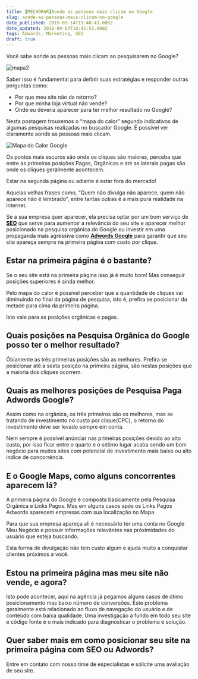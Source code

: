 ```yaml
---
title: [MELHORAR]Aonde as pessoas mais clicam no Google
slug: aonde-as-pessoas-mais-clicam-no-google
date_published: 2015-09-14T19:40:41.000Z
date_updated: 2018-09-03T18:42:52.000Z
tags: Adwords, Marketing, SEO
draft: true
---
```


Você sabe aonde as pessoas mais clicam ao pesquisarem no Google?

![mapa2](https://blog.inoweb.com.br/content/images/2015/09/mapa21.jpg)

Saber isso é fundamental para definir suas estratégias e responder outras perguntas como:

- Por que meu site não da retorno?
- Por que minha loja virtual não vende?
- Onde eu deveria aparecer para ter melhor resultado no Google?

Nesta postagem trouxemos o “mapa do calor” segundo indicativos de algumas pesquisas realizadas no buscador Google. É possível ver claramente aonde as pessoas mais clicam.

![Mapa do Calor Google](https://blog.inoweb.com.br/content/images/2015/09/mapa1.jpg)

Os pontos mais escuros são onde os cliques são maiores, perceba que entre as primeiras posições Pagas, Orgânicas e até as laterais pagas são onde os cliques geralmente acontecem.

Estar na segunda página ou adiante é estar fora do mercado!

Aquelas velhas frases como, “Quem não divulga não aparece, quem não aparece não é lembrado”, entre tantas outras é a mais pura realidade na internet.

Se a sua empresa quer aparecer, ela precisa optar por um bom serviço de **[SEO](https://blog.inoweb.com.br/site/otimizacao-de-sites-seo/)** que serve para aumentar a relevância do seu site e aparecer melhor posicionado na pesquisa orgânica do Google ou investir em uma propaganda mais agressiva como **[Adwords Google](https://blog.inoweb.com.br/site/como-divulgar-na-primeira-pagina-do-google/)** para garantir que seu site apareça sempre na primeira página com custo por clique.

## Estar na primeira página é o bastante?

Se o seu site está na primeira página isso já é muito bom! Mas conseguir posições superiores é ainda melhor.

Pelo mapa do calor é possível perceber que a quantidade de cliques vai diminuindo no final da página de pesquisa, isto é, prefira se posicionar da metade para cima da primeira página.

Isto vale para as posições orgânicas e pagas.

## Quais posições na Pesquisa Orgânica do Google posso ter o melhor resultado?

Óbiamente as três primeiras posições são as melhores. Prefira se posicionar até a sexta posição na primeira página, são nestas posições que a maioria dos cliques ocorrem.

## Quais as melhores posições de Pesquisa Paga Adwords Google?

Assim como na orgânica, os três primeiros são os melhores, mas se tratando de investimento no custo por clique(CPC), o retorno do investimento deve ser levado sempre em conta.

Nem sempre é possível anúnciar nas primeiras posições devido ao alto custo, por isso ficar entre o quarto e o sétimo lugar acaba sendo um bom negócio para muitos sites com potencial de investimento mais baixo ou alto indíce de concorrência.

## E o Google Maps, como alguns concorrentes aparecem lá?

A primeira página do Google é composta basicamente pela Pesquisa Orgânica e Links Pagos. Mas em alguns casos após os Links Pagos Adwords aparecem empresas com sua localização no Mapa.

Para que sua empresa apareça ali é necessário ter uma conta no Google Meu Negócio e possuir informações relevântes nas próximidades do usuário que esteja buscando.

Esta forma de divulgação não tem custo algum e ajuda muito a conquistar clientes próximos a você.

## Estou na primeira página mas meu site não vende, e agora?

Isto pode acontecer, aqui na agência já pegamos alguns casos de ótimo posicionamento mas baixo número de conversões. Este problema geralmente está relacionado ao fluxo de navegação do usuário e de conteúdo com baixa qualidade. Uma investigação a fundo em todo seu site e código fonte é o mais indicado para diagnosticar o problema e solução.

## Quer saber mais em como posicionar seu site na primeira página com SEO ou Adwords?

Entre em contato com nosso time de especialistas e solicite uma avaliação de seu site.

